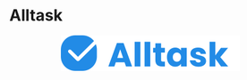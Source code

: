 # Alltask

<div align = "center">


![Logo](https://raw.githubusercontent.com/allmichel/Alltask/b5c8140bdc1a3bb4705458946197fee43449d75f/static/Logo.svg)



</div>
